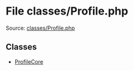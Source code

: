 File classes/Profile.php
=========

Source: [classes/Profile.php](https://github.com/PrestaShop/PrestaShop/blob/1.6.0.6/classes/Profile.php)


Classes
-------

* [ProfileCore](class.ProfileCore.md)

